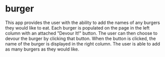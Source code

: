 # burger
This app provides the user with the ability to add the names of any burgers they would like to eat. Each burger is populated on the page in the left column with an attached "Devour It!" button. The user can then choose to devour the burger by clicking that button. When the button is clicked, the name of the burger is displayed in the right column. The user is able to add as many burgers as they would like. 
